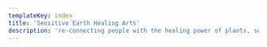 ```yaml
---
templateKey: index
title: 'Sensitive Earth Healing Arts'
description: 're-connecting people with the healing power of plants, song, stones & the flow of universal life-force energy'
---
```


